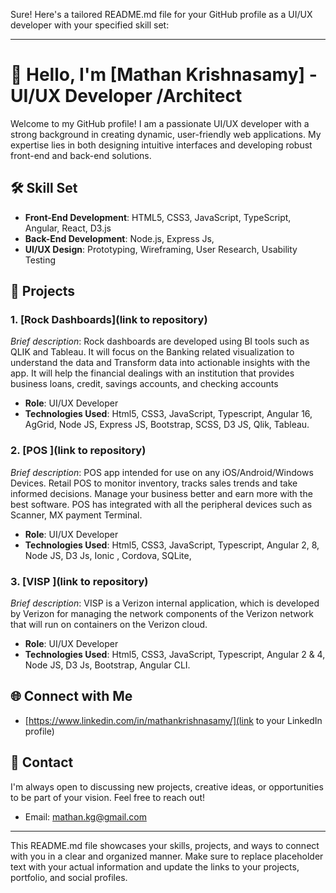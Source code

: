 Sure! Here's a tailored README.md file for your GitHub profile as a UI/UX developer with your specified skill set:

---

# 👋 Hello, I'm [Mathan Krishnasamy] - UI/UX Developer /Architect

Welcome to my GitHub profile! I am a passionate UI/UX developer with a strong background in creating dynamic, user-friendly web applications. My expertise lies in both designing intuitive interfaces and developing robust front-end and back-end solutions.

## 🛠️ Skill Set

- **Front-End Development**: HTML5, CSS3, JavaScript, TypeScript, Angular, React, D3.js
- **Back-End Development**: Node.js, Express Js, 
- **UI/UX Design**: Prototyping, Wireframing, User Research, Usability Testing

## 📂 Projects

### 1. [Rock Dashboards](link to repository)
*Brief description*: Rock dashboards are developed using BI tools such as QLIK and Tableau. It will focus on the Banking related visualization to understand the data and Transform data into actionable insights with the app. It will help the financial dealings with an institution that provides business loans, credit, savings accounts, and checking accounts 

- **Role**: UI/UX Developer
- **Technologies Used**: Html5, CSS3, JavaScript, Typescript, Angular 16, AgGrid, Node JS, Express JS, Bootstrap, SCSS, D3 JS, Qlik, Tableau.

### 2. [POS ](link to repository)
*Brief description*: POS app intended for use on any iOS/Android/Windows Devices. Retail POS to monitor inventory, tracks sales trends and take informed decisions. Manage your business better and earn more with the best software. POS has integrated with all the peripheral devices such as Scanner, MX payment Terminal.

- **Role**: UI/UX Developer
- **Technologies Used**: Html5, CSS3, JavaScript, Typescript, Angular 2, 8, Node JS, D3 Js, Ionic , Cordova, SQLite, 

### 3. [VISP ](link to repository)
*Brief description*: VISP is a Verizon internal application, which is developed by Verizon for managing the network components of the Verizon network that will run on containers on the Verizon cloud. 

- **Role**: UI/UX Developer
- **Technologies Used**: Html5, CSS3, JavaScript, Typescript, Angular 2 & 4, Node JS, D3 Js, Bootstrap, Angular CLI.

## 🌐 Connect with Me

- [https://www.linkedin.com/in/mathankrishnasamy/](link to your LinkedIn profile)

## 📧 Contact

I'm always open to discussing new projects, creative ideas, or opportunities to be part of your vision. Feel free to reach out!

- Email: [mathan.kg@gmail.com](mailto:mathan.kg@gmail.com)

---

This README.md file showcases your skills, projects, and ways to connect with you in a clear and organized manner. Make sure to replace placeholder text with your actual information and update the links to your projects, portfolio, and social profiles.
